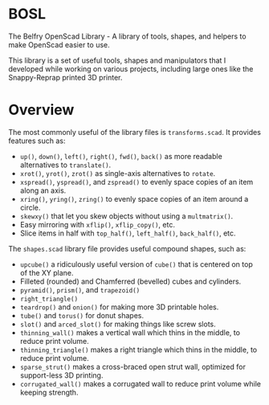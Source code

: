 # BOSL
The Belfry OpenScad Library - A library of tools, shapes, and helpers to make OpenScad easier to use.

This library is a set of useful tools, shapes and manipulators that I developed while working on various
projects, including large ones like the Snappy-Reprap printed 3D printer.

# Overview

The most commonly useful of the library files is ```transforms.scad```.  It provides features such as:
  - ```up()```, ```down()```, ```left()```, ```right()```, ```fwd()```, ```back()``` as more readable alternatives to ```translate()```.
  - ```xrot()```, ```yrot()```, ```zrot()``` as single-axis alternatives to ```rotate```.
  - ```xspread()```, ```yspread()```, and ```zspread()``` to evenly space copies of an item along an axis.
  - ```xring()```, ```yring()```, ```zring()``` to evenly space copies of an item around a circle.
  - ```skewxy()``` that let you skew objects without using a ```multmatrix()```.
  - Easy mirroring with ```xflip()```, ```xflip_copy()```, etc.
  - Slice items in half with ```top_half()```, ```left_half()```, ```back_half()```, etc.

The ```shapes.scad``` library file provides useful compound shapes, such as:
  - ```upcube()``` a ridiculously useful version of ```cube()``` that is centered on top of the XY plane.
  - Filleted (rounded) and Chamferred (bevelled) cubes and cylinders.
  - ```pyramid()```, ```prism()```, and ```trapezoid()```
  - ```right_triangle()```
  - ```teardrop()``` and ```onion()``` for making more 3D printable holes.
  - ```tube()``` and ```torus()``` for donut shapes.
  - ```slot()``` and ```arced_slot()``` for making things like screw slots.
  - ```thinning_wall()``` makes a vertical wall which thins in the middle, to reduce print volume.
  - ```thinning_triangle()``` makes a right triangle which thins in the middle, to reduce print volume.
  - ```sparse_strut()``` makes a cross-braced open strut wall, optimized for support-less 3D printing.
  - ```corrugated_wall()``` makes a corrugated wall to reduce print volume while keeping strength.
